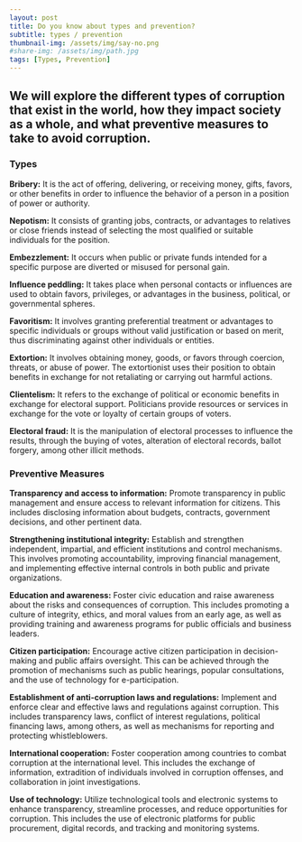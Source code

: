 ```yaml
---
layout: post
title: Do you know about types and prevention?
subtitle: types / prevention
thumbnail-img: /assets/img/say-no.png
#share-img: /assets/img/path.jpg
tags: [Types, Prevention]
---
```


## We will explore the different types of corruption that exist in the world, how they impact society as a whole, and what preventive measures to take to avoid corruption.

### Types 

**Bribery:** It is the act of offering, delivering, or receiving money, gifts, favors, or other benefits in order to influence the behavior of a person in a position of power or authority.

**Nepotism:** It consists of granting jobs, contracts, or advantages to relatives or close friends instead of selecting the most qualified or suitable individuals for the position.

**Embezzlement:** It occurs when public or private funds intended for a specific purpose are diverted or misused for personal gain.

**Influence peddling:** It takes place when personal contacts or influences are used to obtain favors, privileges, or advantages in the business, political, or governmental spheres.

**Favoritism:** It involves granting preferential treatment or advantages to specific individuals or groups without valid justification or based on merit, thus discriminating against other individuals or entities.

**Extortion:** It involves obtaining money, goods, or favors through coercion, threats, or abuse of power. The extortionist uses their position to obtain benefits in exchange for not retaliating or carrying out harmful actions.

**Clientelism:** It refers to the exchange of political or economic benefits in exchange for electoral support. Politicians provide resources or services in exchange for the vote or loyalty of certain groups of voters.

**Electoral fraud:** It is the manipulation of electoral processes to influence the results, through the buying of votes, alteration of electoral records, ballot forgery, among other illicit methods.

### Preventive Measures

**Transparency and access to information:** Promote transparency in public management and ensure access to relevant information for citizens. This includes disclosing information about budgets, contracts, government decisions, and other pertinent data.

**Strengthening institutional integrity:** Establish and strengthen independent, impartial, and efficient institutions and control mechanisms. This involves promoting accountability, improving financial management, and implementing effective internal controls in both public and private organizations.

**Education and awareness:** Foster civic education and raise awareness about the risks and consequences of corruption. This includes promoting a culture of integrity, ethics, and moral values from an early age, as well as providing training and awareness programs for public officials and business leaders.

**Citizen participation:** Encourage active citizen participation in decision-making and public affairs oversight. This can be achieved through the promotion of mechanisms such as public hearings, popular consultations, and the use of technology for e-participation.

**Establishment of anti-corruption laws and regulations:** Implement and enforce clear and effective laws and regulations against corruption. This includes transparency laws, conflict of interest regulations, political financing laws, among others, as well as mechanisms for reporting and protecting whistleblowers.

**International cooperation:** Foster cooperation among countries to combat corruption at the international level. This includes the exchange of information, extradition of individuals involved in corruption offenses, and collaboration in joint investigations.

**Use of technology:** Utilize technological tools and electronic systems to enhance transparency, streamline processes, and reduce opportunities for corruption. This includes the use of electronic platforms for public procurement, digital records, and tracking and monitoring systems.